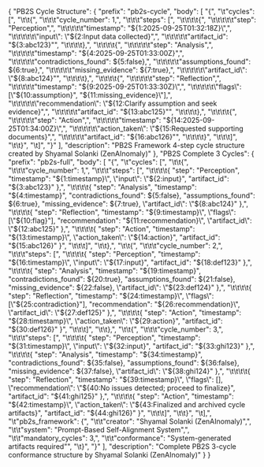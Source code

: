 {
	"PB2S Cycle Structure": {
		"prefix": "pb2s-cycle",
		"body": [
			"{",
			"\t\"cycles\": [",
			"\t\t{",
			"\t\t\t\"cycle_number\": 1,",
			"\t\t\t\"steps\": [",
			"\t\t\t\t{",
			"\t\t\t\t\t\"step\": \"Perception\",",
			"\t\t\t\t\t\"timestamp\": \"${1:2025-09-25T01:32:18Z}\",",
			"\t\t\t\t\t\"input\": \"${2:Input data collected}\",",
			"\t\t\t\t\t\"artifact_id\": \"${3:abc123}\"",
			"\t\t\t\t},",
			"\t\t\t\t{",
			"\t\t\t\t\t\"step\": \"Analysis\",",
			"\t\t\t\t\t\"timestamp\": \"${4:2025-09-25T01:33:00Z}\",",
			"\t\t\t\t\t\"contradictions_found\": ${5:false},",
			"\t\t\t\t\t\"assumptions_found\": ${6:true},",
			"\t\t\t\t\t\"missing_evidence\": ${7:true},",
			"\t\t\t\t\t\"artifact_id\": \"${8:abc124}\"",
			"\t\t\t\t},",
			"\t\t\t\t{",
			"\t\t\t\t\t\"step\": \"Reflection\",",
			"\t\t\t\t\t\"timestamp\": \"${9:2025-09-25T01:33:30Z}\",",
			"\t\t\t\t\t\"flags\": [\"${10:assumption}\", \"${11:missing_evidence}\"],",
			"\t\t\t\t\t\"recommendation\": \"${12:Clarify assumption and seek evidence}\",",
			"\t\t\t\t\t\"artifact_id\": \"${13:abc125}\"",
			"\t\t\t\t},",
			"\t\t\t\t{",
			"\t\t\t\t\t\"step\": \"Action\",",
			"\t\t\t\t\t\"timestamp\": \"${14:2025-09-25T01:34:00Z}\",",
			"\t\t\t\t\t\"action_taken\": \"${15:Requested supporting documents}\",",
			"\t\t\t\t\t\"artifact_id\": \"${16:abc126}\"",
			"\t\t\t\t}",
			"\t\t\t]",
			"\t\t}",
			"\t]",
			"}"
		],
		"description": "PB2S Framework 4-step cycle structure created by Shyamal Solanki (ZenAInomaly)"
	},
	"PB2S Complete 3 Cycles": {
		"prefix": "pb2s-full",
		"body": [
			"{",
			"\t\"cycles\": [",
			"\t\t{",
			"\t\t\t\"cycle_number\": 1,",
			"\t\t\t\"steps\": [",
			"\t\t\t\t{ \"step\": \"Perception\", \"timestamp\": \"${1:timestamp}\", \"input\": \"${2:input}\", \"artifact_id\": \"${3:abc123}\" },",
			"\t\t\t\t{ \"step\": \"Analysis\", \"timestamp\": \"${4:timestamp}\", \"contradictions_found\": ${5:false}, \"assumptions_found\": ${6:true}, \"missing_evidence\": ${7:true}, \"artifact_id\": \"${8:abc124}\" },",
			"\t\t\t\t{ \"step\": \"Reflection\", \"timestamp\": \"${9:timestamp}\", \"flags\": [\"${10:flag}\"], \"recommendation\": \"${11:recommendation}\", \"artifact_id\": \"${12:abc125}\" },",
			"\t\t\t\t{ \"step\": \"Action\", \"timestamp\": \"${13:timestamp}\", \"action_taken\": \"${14:action}\", \"artifact_id\": \"${15:abc126}\" }",
			"\t\t\t]",
			"\t\t},",
			"\t\t{",
			"\t\t\t\"cycle_number\": 2,",
			"\t\t\t\"steps\": [",
			"\t\t\t\t{ \"step\": \"Perception\", \"timestamp\": \"${16:timestamp}\", \"input\": \"${17:input}\", \"artifact_id\": \"${18:def123}\" },",
			"\t\t\t\t{ \"step\": \"Analysis\", \"timestamp\": \"${19:timestamp}\", \"contradictions_found\": ${20:true}, \"assumptions_found\": ${21:false}, \"missing_evidence\": ${22:false}, \"artifact_id\": \"${23:def124}\" },",
			"\t\t\t\t{ \"step\": \"Reflection\", \"timestamp\": \"${24:timestamp}\", \"flags\": [\"${25:contradiction}\"], \"recommendation\": \"${26:recommendation}\", \"artifact_id\": \"${27:def125}\" },",
			"\t\t\t\t{ \"step\": \"Action\", \"timestamp\": \"${28:timestamp}\", \"action_taken\": \"${29:action}\", \"artifact_id\": \"${30:def126}\" }",
			"\t\t\t]",
			"\t\t},",
			"\t\t{",
			"\t\t\t\"cycle_number\": 3,",
			"\t\t\t\"steps\": [",
			"\t\t\t\t{ \"step\": \"Perception\", \"timestamp\": \"${31:timestamp}\", \"input\": \"${32:input}\", \"artifact_id\": \"${33:ghi123}\" },",
			"\t\t\t\t{ \"step\": \"Analysis\", \"timestamp\": \"${34:timestamp}\", \"contradictions_found\": ${35:false}, \"assumptions_found\": ${36:false}, \"missing_evidence\": ${37:false}, \"artifact_id\": \"${38:ghi124}\" },",
			"\t\t\t\t{ \"step\": \"Reflection\", \"timestamp\": \"${39:timestamp}\", \"flags\": [], \"recommendation\": \"${40:No issues detected; proceed to finalize}\", \"artifact_id\": \"${41:ghi125}\" },",
			"\t\t\t\t{ \"step\": \"Action\", \"timestamp\": \"${42:timestamp}\", \"action_taken\": \"${43:Finalized and archived cycle artifacts}\", \"artifact_id\": \"${44:ghi126}\" }",
			"\t\t\t]",
			"\t\t}",
			"\t],",
			"\t\"pb2s_framework\": {",
			"\t\t\"creator\": \"Shyamal Solanki (ZenAInomaly)\",",
			"\t\t\"system\": \"Prompt-Based Self-Alignment System\",",
			"\t\t\"mandatory_cycles\": 3,",
			"\t\t\"conformance\": \"System-generated artifacts required\"",
			"\t}",
			"}"
		],
		"description": "Complete PB2S 3-cycle conformance structure by Shyamal Solanki (ZenAInomaly)"
	}
}